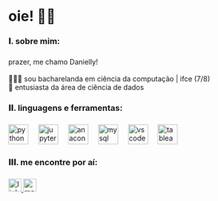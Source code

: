 <h1 align="left">oie! 👋🏼</h1>

###

<h3 align="left">𝐈. sobre mim:</h3>

###

<p align="left">prazer, me chamo Danielly! <br><br> 👩🏻‍💻 sou bacharelanda em ciência da computação | ifce (7/8)<br>🌟 entusiasta da área de ciência de dados</p>

###

<h3 align="left">𝐈𝐈. linguagens e ferramentas:</h3>

###

<div align="left">
  <img src="https://cdn.jsdelivr.net/gh/devicons/devicon/icons/python/python-original.svg" height="40" alt="python logo"  />
  <img width="12" />
  <img src="https://cdn.jsdelivr.net/gh/devicons/devicon/icons/jupyter/jupyter-original-wordmark.svg" height="40" alt="jupyter logo"  />
  <img width="12" />
  <img src="https://cdn.jsdelivr.net/gh/devicons/devicon/icons/anaconda/anaconda-original.svg" height="40" alt="anaconda logo"  />
  <img width="12" />
  <img src="https://cdn.jsdelivr.net/gh/devicons/devicon/icons/mysql/mysql-original.svg" height="40" alt="mysql logo"  />
  <img width="12" />
  <img src="https://cdn.jsdelivr.net/gh/devicons/devicon/icons/vscode/vscode-original.svg" height="40" alt="vscode logo"  />
  <img width="12" />
  <img src="https://secure.touchnet.net/C20569_ustores/web/uploaded_images/store_68/Tableau.png" height="40" alt="tableau logo"  />
</div>

###

<h3 align="left">𝐈𝐈𝐈. me encontre por aí:</h3>

###

<div align="left">
  <a href="https://www.linkedin.com/in/ddaniellysilva/" target="_blank">
    <img src="https://img.shields.io/static/v1?message=LinkedIn&logo=linkedin&label=&color=0077B5&logoColor=white&labelColor=&style=for-the-badge" height="26" alt="linkedin logo"  />
  </a>
  <a href="https://medium.com/@ddniellysilva" target="_blank">
    <img src="https://img.shields.io/static/v1?message=Medium&logo=medium&label=&color=12100E&logoColor=white&labelColor=&style=for-the-badge" height="26" alt="medium logo"  />
  </a>
</div>

###
